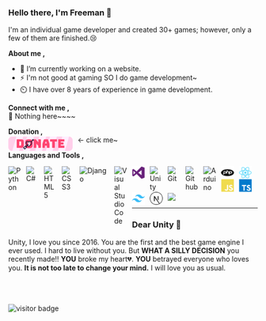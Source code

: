 ### Hello there, I'm Freeman 👋

I'm an individual game developer and created 30+ games; however, only a few of them are finished.😢

**About me ,**
- 🔭 I’m currently working on a website.<!-- - 🌱 I’m currently learning ... -->
- ⚡ I'm not good at gaming SO I do game development~
- ⏲️ I have over 8 years of experience in game development.

**Connect with me ,**  
🌸 Nothing here~~~~

**Donation ,**  
<a href="https://github.com/soranoo/Donation"><img align="left" alt="Visual Studio Code" width="130px" src="https://raw.githubusercontent.com/soranoo/Donation/main/resources/image/DonateBtn.png" style="padding-right:10px; padding-top:2px;" /></a> <- click me~

**Languages and Tools ,**  
<p>
<img align="left" alt="Python" width="26px" src="https://cdn.jsdelivr.net/gh/devicons/devicon/icons/python/python-original.svg" style="padding-right:10px;" />
<img align="left" alt="C#" width="26px" src="https://cdn.jsdelivr.net/gh/devicons/devicon/icons/csharp/csharp-original.svg" style="padding-right:10px;" />
<img align="left" alt="HTML5" width="26px" src="https://cdn.jsdelivr.net/gh/devicons/devicon/icons/html5/html5-original.svg" style="padding-right:10px;" />
<img align="left" alt="CSS3" width="26px" src="https://cdn.jsdelivr.net/gh/devicons/devicon/icons/css3/css3-original.svg" style="padding-right:10px;" />
<img align="left" alt="Django" width="60px" src="https://camo.githubusercontent.com/b5ced0805bc9cb0d1182f906ef45a4df07ca9f55fdfb848eec11d17f491d96f5/68747470733a2f2f7777772e766563746f726c6f676f2e7a6f6e652f6c6f676f732f646a616e676f70726f6a6563742f646a616e676f70726f6a6563742d617232312e737667" style="padding-right:10px;" />
<img align="left" alt="Visual Studio Code" width="26px" src="https://cdn.jsdelivr.net/gh/devicons/devicon/icons/vscode/vscode-original.svg" style="padding-right:10px;" />
 <img align="left" alt="Visual Studio" width="26px" src="https://github.com/devicons/devicon/blob/v2.15.1/icons/visualstudio/visualstudio-plain.svg" style="padding-right:10px;" />
<img align="left" alt="Unity" width="26px" src="https://cdn.jsdelivr.net/gh/devicons/devicon/icons/unity/unity-original.svg" style="padding-right:10px;" />
<img align="left" alt="Git" width="26px" src="https://cdn.jsdelivr.net/gh/devicons/devicon/icons/git/git-original.svg" style="padding-right:10px;" />
<img align="left" alt="Github" width="26px" src="https://cdn.jsdelivr.net/gh/devicons/devicon/icons/github/github-original.svg" style="padding-right:10px;" />
<img align="left" alt="Arduino" width="26px" src="https://cdn.jsdelivr.net/gh/devicons/devicon/icons/arduino/arduino-original.svg" style="padding-right:10px;" />
<img align="left" alt="PHP" width="26px" src="https://github.com/devicons/devicon/blob/v2.15.1/icons/php/php-plain.svg" style="padding-right:10px;" />
<img align="left" alt="React" width="26px" src="https://github.com/devicons/devicon/blob/v2.15.1/icons/react/react-original.svg" style="padding-right:10px;" />
 <img align="left" alt="JavaScript" width="26px" src="https://github.com/devicons/devicon/blob/v2.15.1/icons/javascript/javascript-plain.svg" style="padding-right:10px;" />
<img align="left" alt="TypeScript" width="26px" src="https://github.com/devicons/devicon/blob/v2.15.1/icons/typescript/typescript-plain.svg" style="padding-right:10px;" />
 <img align="left" alt="TailwindCSS" width="26px" src="https://github.com/devicons/devicon/blob/v2.15.1/icons/tailwindcss/tailwindcss-plain.svg" style="padding-right:10px;" />
  <img align="left" alt="TailwindCSS" width="26px" src="https://github.com/devicons/devicon/blob/v2.15.1/icons/nextjs/nextjs-line.svg" style="padding-right:10px;" />
</p>
<br><br><br>
 

<!-- | <a href="https://github.com/soranoo/github-readme-stats"><img align="center" src="https://github-readme-stats.vercel.app/api?username=soranoo&show_icons=true&include_all_commits=true&theme=buefy&hide_border=true" alt="Freeman's github stats" /></a> | <a href="https://github.com/soranoo/github-readme-stats"><img align="center" src="https://github-readme-stats.vercel.app/api/top-langs/?username=soranoo&layout=compact&theme=buefy&hide_border=true" /></a> |
| ------------- | ------------- | -->
<img align="center" src="https://github-readme-stats.vercel.app/api/top-langs/?username=soranoo&layout=compact&theme=buefy" />

-----

### Dear Unity 💐
Unity, I love you since 2016. You are the first and the best game engine I ever used. I hard to live without you. But **WHAT A SILLY DECISION** you recently made!! **YOU** broke my heart💔. **YOU** betrayed everyone who loves you. **It is not too late to change your mind.** I will love you as usual. 


</br></br></br>
![visitor badge](https://visitor-badge.glitch.me/badge?page_id=soranoo.visitor-badge&left_color=blueviolet&right_color=grey) 
